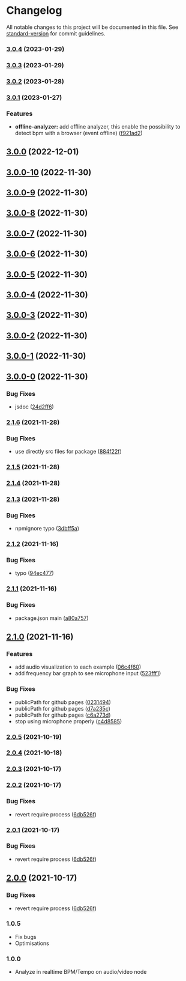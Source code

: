 # Changelog

All notable changes to this project will be documented in this file. See [standard-version](https://github.com/conventional-changelog/standard-version) for commit guidelines.

### [3.0.4](https://github.com/dlepaux/realtime-bpm-analyzer/compare/v3.0.2...v3.0.4) (2023-01-29)

### [3.0.3](https://github.com/dlepaux/realtime-bpm-analyzer/compare/v3.0.2...v3.0.3) (2023-01-29)

### [3.0.2](https://github.com/dlepaux/realtime-bpm-analyzer/compare/v3.0.1...v3.0.2) (2023-01-28)

### [3.0.1](https://github.com/dlepaux/realtime-bpm-analyzer/compare/v3.0.0...v3.0.1) (2023-01-27)


### Features

* **offline-analyzer:** add offline analyzer, this enable the possibility to detect bpm with a browser (event offline) ([f921ad2](https://github.com/dlepaux/realtime-bpm-analyzer/commit/f921ad25ffc0db893d52a1ada728c229f9e3a8fe))

## [3.0.0](https://github.com/dlepaux/realtime-bpm-analyzer/compare/v3.0.0-10...v3.0.0) (2022-12-01)

## [3.0.0-10](https://github.com/dlepaux/realtime-bpm-analyzer/compare/v3.0.0-9...v3.0.0-10) (2022-11-30)

## [3.0.0-9](https://github.com/dlepaux/realtime-bpm-analyzer/compare/v3.0.0-8...v3.0.0-9) (2022-11-30)

## [3.0.0-8](https://github.com/dlepaux/realtime-bpm-analyzer/compare/v3.0.0-7...v3.0.0-8) (2022-11-30)

## [3.0.0-7](https://github.com/dlepaux/realtime-bpm-analyzer/compare/v3.0.0-6...v3.0.0-7) (2022-11-30)

## [3.0.0-6](https://github.com/dlepaux/realtime-bpm-analyzer/compare/v3.0.0-5...v3.0.0-6) (2022-11-30)

## [3.0.0-5](https://github.com/dlepaux/realtime-bpm-analyzer/compare/v3.0.0-4...v3.0.0-5) (2022-11-30)

## [3.0.0-4](https://github.com/dlepaux/realtime-bpm-analyzer/compare/v3.0.0-3...v3.0.0-4) (2022-11-30)

## [3.0.0-3](https://github.com/dlepaux/realtime-bpm-analyzer/compare/v3.0.0-2...v3.0.0-3) (2022-11-30)

## [3.0.0-2](https://github.com/dlepaux/realtime-bpm-analyzer/compare/v3.0.0-1...v3.0.0-2) (2022-11-30)

## [3.0.0-1](https://github.com/dlepaux/realtime-bpm-analyzer/compare/v3.0.0-0...v3.0.0-1) (2022-11-30)

## [3.0.0-0](https://github.com/dlepaux/realtime-bpm-analyzer/compare/v2.1.6...v3.0.0-0) (2022-11-30)


### Bug Fixes

* jsdoc ([24d2ff6](https://github.com/dlepaux/realtime-bpm-analyzer/commit/24d2ff6f056bf0ba188d0edebf0a629038f03290))

### [2.1.6](https://github.com/dlepaux/realtime-bpm-analyzer/compare/v2.1.5...v2.1.6) (2021-11-28)


### Bug Fixes

* use directly src files for package ([884f22f](https://github.com/dlepaux/realtime-bpm-analyzer/commit/884f22f82f3529cc6b8d5f72b69e5b010c4dd5ff))

### [2.1.5](https://github.com/dlepaux/realtime-bpm-analyzer/compare/v2.1.4...v2.1.5) (2021-11-28)

### [2.1.4](https://github.com/dlepaux/realtime-bpm-analyzer/compare/v2.1.3...v2.1.4) (2021-11-28)

### [2.1.3](https://github.com/dlepaux/realtime-bpm-analyzer/compare/v2.1.2...v2.1.3) (2021-11-28)


### Bug Fixes

* npmignore typo ([3dbff5a](https://github.com/dlepaux/realtime-bpm-analyzer/commit/3dbff5a9db62193565d3d16338b66d957ed5b864))

### [2.1.2](https://github.com/dlepaux/realtime-bpm-analyzer/compare/v2.1.1...v2.1.2) (2021-11-16)


### Bug Fixes

* typo ([94ec477](https://github.com/dlepaux/realtime-bpm-analyzer/commit/94ec4770d67a60eedf41ed6a381ed280bb6dc31a))

### [2.1.1](https://github.com/dlepaux/realtime-bpm-analyzer/compare/v2.1.0...v2.1.1) (2021-11-16)


### Bug Fixes

* package.json main ([a80a757](https://github.com/dlepaux/realtime-bpm-analyzer/commit/a80a75727b46a8d141eac63aa41a67f4bb8c1288))

## [2.1.0](https://github.com/dlepaux/realtime-bpm-analyzer/compare/v2.0.4...v2.1.0) (2021-11-16)


### Features

* add audio visualization to each example ([06c4f60](https://github.com/dlepaux/realtime-bpm-analyzer/commit/06c4f60a07c1868eab2d91eaaf264d1274a83bf3))
* add frequency bar graph to see microphone input ([523fff1](https://github.com/dlepaux/realtime-bpm-analyzer/commit/523fff12013a333100f53ec8deedfd07de928b53))


### Bug Fixes

* publicPath for github pages ([0231494](https://github.com/dlepaux/realtime-bpm-analyzer/commit/023149482743fdaba2c5776668ec9d1ce7390924))
* publicPath for github pages ([d7a235c](https://github.com/dlepaux/realtime-bpm-analyzer/commit/d7a235cd480b07d96d1f79e26bf7c5ffd3d1a257))
* publicPath for github pages ([c6a273d](https://github.com/dlepaux/realtime-bpm-analyzer/commit/c6a273d439569a10a08427334c195e4aa6750937))
* stop using microphone properly ([c4d8585](https://github.com/dlepaux/realtime-bpm-analyzer/commit/c4d8585eae87f92eb9d938ba3a96399422eb8df2))

### [2.0.5](https://github.com/dlepaux/realtime-bpm-analyzer/compare/v2.0.4...v2.0.5) (2021-10-19)

### [2.0.4](https://github.com/dlepaux/realtime-bpm-analyzer/compare/v2.0.3...v2.0.4) (2021-10-18)

### [2.0.3](https://github.com/dlepaux/realtime-bpm-analyzer/compare/v2.0.2...v2.0.3) (2021-10-17)

### [2.0.2](https://github.com/dlepaux/realtime-bpm-analyzer/compare/v1.1.5...v2.0.2) (2021-10-17)


### Bug Fixes

* revert require process ([6db526f](https://github.com/dlepaux/realtime-bpm-analyzer/commit/6db526f2f15ca2a50418aa0c809ad1b917f9b488))

### [2.0.1](https://github.com/dlepaux/realtime-bpm-analyzer/compare/v1.1.5...v2.0.1) (2021-10-17)


### Bug Fixes

* revert require process ([6db526f](https://github.com/dlepaux/realtime-bpm-analyzer/commit/6db526f2f15ca2a50418aa0c809ad1b917f9b488))

## [2.0.0](https://github.com/dlepaux/realtime-bpm-analyzer/compare/v1.1.5...v2.0.0) (2021-10-17)


### Bug Fixes

* revert require process ([6db526f](https://github.com/dlepaux/realtime-bpm-analyzer/commit/6db526f2f15ca2a50418aa0c809ad1b917f9b488))


### 1.0.5
- Fix bugs
- Optimisations

### 1.0.0
- Analyze in realtime BPM/Tempo on audio/video node
